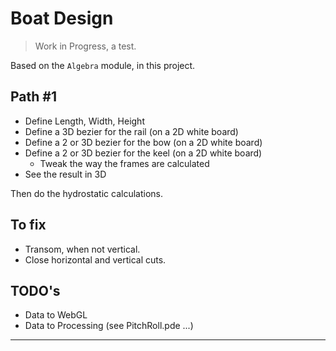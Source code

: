 # Boat Design
> Work in Progress, a test.

Based on the `Algebra` module, in this project.

## Path #1
- Define Length, Width, Height
- Define a 3D bezier for the rail (on a 2D white board)
- Define a 2 or 3D bezier for the bow (on a 2D white board)
- Define a 2 or 3D bezier for the keel (on a 2D white board)
    - Tweak the way the frames are calculated
- See the result in 3D

Then do the hydrostatic calculations.

## To fix
- Transom, when not vertical.
- Close horizontal and vertical cuts.

## TODO's
- Data to WebGL
- Data to Processing (see PitchRoll.pde ...)

---